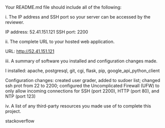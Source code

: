 Your README.md file should include all of the following:

i. The IP address and SSH port so your server can be accessed by the reviewer.

IP address: 52.41.151.121
SSH port: 2200


ii. The complete URL to your hosted web application.

URL: http://52.41.151.121


iii. A summary of software you installed and configuration changes made.

I installed:
apache, postgresql, git, cgi, flask, pip, google_api_python_client

Configuration changes:
created user grader, added to sudoer list;
changed ssh prot from 22 to 2200;
configured the Uncomplicated Firewall (UFW) to only allow incoming connections for SSH (port 2200), HTTP (port 80), and NTP (port 123)


iv. A list of any third-party resources you made use of to complete this project.

stackoverflow
